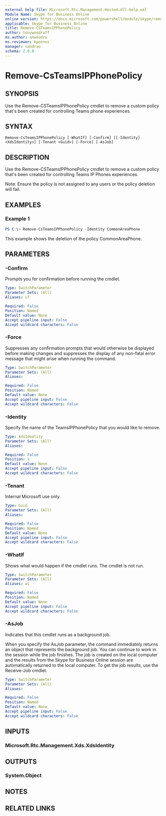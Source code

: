 ```yaml
---
external help file: Microsoft.Rtc.Management.Hosted.dll-help.xml
Module Name: Skype for Business Online
online version: https://docs.microsoft.com/powershell/module/skype/remove-csteamsipphonepolicy
applicable: Skype for Business Online
title: Remove-CSTeamsIPPhonePolicy
author: tonywoodruff
ms.author: anwoodru
ms.reviewer: kponnus
manager: sandrao
schema: 2.0.0
---
```


# Remove-CsTeamsIPPhonePolicy

## SYNOPSIS

Use the Remove-CSTeamsIPPhonePolicy cmdlet to remove a custom policy that's been created for controlling Teams phone experiences.

## SYNTAX

```
Remove-CsTeamsIPPhonePolicy [-WhatIf] [-Confirm] [[-Identity] <XdsIdentity>] [-Tenant <Guid>] [-Force] [-AsJob]
```

## DESCRIPTION
Use the Remove-CSTeamsIPPhonePolicy cmdlet to remove a custom policy that's been created for controlling Teams IP Phones experiences.

Note: Ensure the policy is not assigned to any users or the policy deletion will fail.

## EXAMPLES

### Example 1
```powershell
PS C:\> Remove-CsTeamsIPPhonePolicy -Identity CommonAreaPhone
```
This example shows the deletion of the policy CommonAreaPhone. 

## PARAMETERS

### -Confirm
Prompts you for confirmation before running the cmdlet.

```yaml
Type: SwitchParameter
Parameter Sets: (All)
Aliases: cf

Required: False
Position: Named
Default value: None
Accept pipeline input: False
Accept wildcard characters: False
```

### -Force
Suppresses any confirmation prompts that would otherwise be displayed before making changes and suppresses the display of any non-fatal error message that might arise when running the command.

```yaml
Type: SwitchParameter
Parameter Sets: (All)
Aliases:

Required: False
Position: Named
Default value: None
Accept pipeline input: False
Accept wildcard characters: False
```

### -Identity
Specify the name of the TeamsIPPhonePolicy that you would like to remove.

```yaml
Type: XdsIdentity
Parameter Sets: (All)
Aliases:

Required: False
Position: 1
Default value: None
Accept pipeline input: False
Accept wildcard characters: False
```

### -Tenant
Internal Microsoft use only.

```yaml
Type: Guid
Parameter Sets: (All)
Aliases:

Required: False
Position: Named
Default value: None
Accept pipeline input: False
Accept wildcard characters: False
```

### -WhatIf
Shows what would happen if the cmdlet runs.
The cmdlet is not run.

```yaml
Type: SwitchParameter
Parameter Sets: (All)
Aliases: wi

Required: False
Position: Named
Default value: None
Accept pipeline input: False
Accept wildcard characters: False
```

### -AsJob
Indicates that this cmdlet runs as a background job.

When you specify the AsJob parameter, the command immediately returns an object that represents the background job. You can continue to work in the session while the job finishes. The job is created on the local computer and the results from the Skype for Business Online session are automatically returned to the local computer. To get the job results, use the Receive-Job cmdlet.
```yaml
Type: SwitchParameter
Parameter Sets: (All)
Aliases:

Required: False
Position: Named
Default value: None
Accept pipeline input: False
Accept wildcard characters: False
```

## INPUTS

### Microsoft.Rtc.Management.Xds.XdsIdentity

## OUTPUTS

### System.Object

## NOTES

## RELATED LINKS